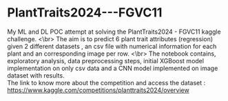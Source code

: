# PlantTraits2024---FGVC11
My ML and DL POC attempt at solving the PlantTraits2024 - FGVC11 kaggle challenge. <\br> The aim is to predict 6 plant trait attributes (regression) given 2 different datasets , an csv file with numerical information for each plant and an corresponding image per row. <\br> The notebook contains, exploratory analysis, data preprocessing steps, initial XGBoost model implementation on only csv data and a CNN model implemented on image dataset with results.</br> The link to know more about the competition and access the dataset : https://www.kaggle.com/competitions/planttraits2024/overview 
